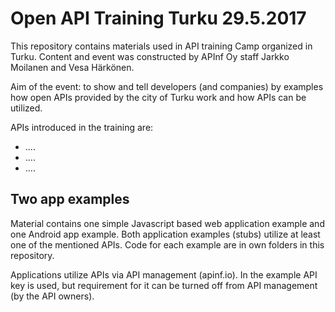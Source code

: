 # Open API Training Turku 29.5.2017

This repository contains materials used in API training Camp organized in Turku. Content and event was constructed by APInf Oy staff Jarkko Moilanen and Vesa Härkönen. 

Aim of the event: to show and tell developers (and companies) by examples how open APIs provided by the city of Turku work and how APIs can be utilized. 

APIs introduced in the training are: 

* ....
* ....
* ....

## Two app examples

Material contains one simple Javascript based web application example and one Android app example. Both application examples (stubs) utilize at least one of the mentioned APIs.  Code for each example are in own folders in this repository. 

Applications utilize APIs via API management (apinf.io). In the example API key is used, but requirement for it can be turned off from API management (by the API owners). 
